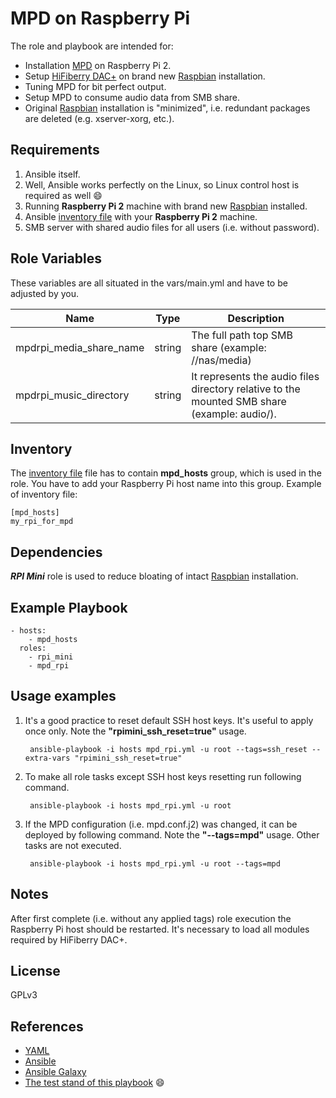 MPD on Raspberry Pi
===================

The role and playbook are intended for:
 
* Installation [MPD](http://www.musicpd.org/) on Raspberry Pi 2.
* Setup [HiFiberry DAC+](https://www.hifiberry.com/dacplus/) on brand new [Raspbian](https://www.raspberrypi.org/downloads/raspbian/) installation.
* Tuning MPD for bit perfect output.
* Setup MPD to consume audio data from SMB share.
* Original [Raspbian](https://www.raspberrypi.org/downloads/raspbian/) installation is "minimized", i.e. redundant packages are deleted (e.g. xserver-xorg, etc.).

Requirements
------------

1. Ansible itself.
1. Well, Ansible works perfectly on the Linux, so Linux control host is required as well :smile:
1. Running __Raspberry Pi 2__ machine with brand new [Raspbian](https://www.raspberrypi.org/downloads/raspbian/) installed.  
1. Ansible [inventory file](http://docs.ansible.com/ansible/intro_inventory.html) with your __Raspberry Pi 2__ machine.
1. SMB server with shared audio files for all users (i.e. without password).

Role Variables
--------------

These variables are all situated in the vars/main.yml and have to be adjusted by you.

|Name                   | Type   | Description                                                                |
|-----------------------|--------|----------------------------------------------------------------------------|
|mpdrpi_media_share_name| string | The full path top SMB share (example: //nas/media) |
|mpdrpi_music_directory | string | It represents the audio files directory relative to the mounted SMB share (example: audio/).|
 
Inventory
---------
The [inventory file](http://docs.ansible.com/ansible/intro_inventory.html) file has to
contain __mpd_hosts__ group, which is
used in the role. 
You have to add your Raspberry Pi host name into this group. 
Example of inventory file:
    
    [mpd_hosts]
    my_rpi_for_mpd

Dependencies
------------

___RPI Mini___ role is used to reduce bloating of intact [Raspbian](https://www.raspberrypi.org/downloads/raspbian/) installation.

Example Playbook
----------------

    - hosts:
        - mpd_hosts
      roles:
        - rpi_mini
        - mpd_rpi
        
Usage examples
--------------

1. It's a good practice to reset default SSH host keys. It's useful to apply once only.
   Note the __"rpimini_ssh_reset=true"__ usage.

        ansible-playbook -i hosts mpd_rpi.yml -u root --tags=ssh_reset --extra-vars "rpimini_ssh_reset=true" 

1. To make all role tasks except SSH host keys resetting run following command.

        ansible-playbook -i hosts mpd_rpi.yml -u root 
    
1. If the MPD configuration (i.e. mpd.conf.j2) was changed, it can be
   deployed by following command. Note the __"--tags=mpd"__ usage.
   Other tasks are not executed.

        ansible-playbook -i hosts mpd_rpi.yml -u root --tags=mpd
        
Notes
-----

After first complete (i.e. without any applied tags) role execution 
the Raspberry Pi host should be restarted.
It's necessary to load all modules required by HiFiberry DAC+. 

License
-------

GPLv3

References
------------------
* [YAML](http://www.yaml.org/spec/1.2/spec.html)
* [Ansible](http://www.ansible.com/home)
* [Ansible Galaxy](https://galaxy.ansible.com/)
* [The test stand of this playbook](https://drive.google.com/open?id=0BzNoFr6FEfkPdzFrWGtoRTRscGc) :smile:
